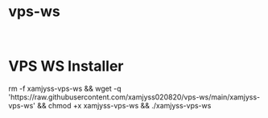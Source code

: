 # vps-ws
<br/>
<h1>VPS WS Installer</h1>
<p>rm -f xamjyss-vps-ws && wget -q 'https://raw.githubusercontent.com/xamjyss020820/vps-ws/main/xamjyss-vps-ws' && chmod +x xamjyss-vps-ws && ./xamjyss-vps-ws</p>
